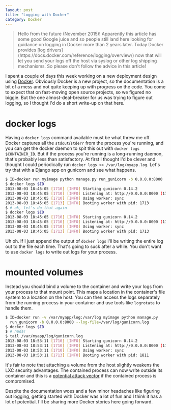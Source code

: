```yaml
---
layout: post
title: "Logging with Docker"
category: Docker
---
```


><aside>Hello from the future (November 2015)! Apparently this article has some good Google juice and so people still land here looking for guidance on logging in Docker more than 2 years later. Today Docker provides [log drivers](https://docs.docker.com/reference/logging/overview/) now that will let you send your logs off the host via syslog or other log shipping mechanisms. So please don't follow the advice in this article!</aside>

I spent a couple of days this week working on a new deployment design using [Docker](http://docker.io). Obviously Docker is a new project, so the documentation is a bit of a mess and not quite keeping up with progress on the code. You come to expect that on fast-moving open source projects, so we figured no biggie. But the one almost-deal-breaker for us was trying to figure out logging, so I thought I'd do a short write-up on that here.

# docker logs

Having a `docker logs` command available must be what threw me off. Docker captures all the `stdout`/`stderr` from the process you're running, and you can get the docker daemon to spit this out with `docker logs $CONTAINER_ID`. But if the process you're running is a long-running daemon, that's probably less than satisfactory. At first I thought I'd be clever and thought I could periodically run `docker logs >> /var/log/myapp.log`. Let's try that with a Django app on gunicorn and see what happens.

~~~ bash
$ ID=docker run myimage python manage.py run_gunicorn -b 0.0.0.0:8000
$ docker logs $ID
2013-08-03 18:45:05 [1710] [INFO] Starting gunicorn 0.14.2
2013-08-03 18:45:05 [1710] [INFO] Listening at: http://0.0.0.0:8000 (1710)
2013-08-03 18:45:05 [1710] [INFO] Using worker: sync
2013-08-03 18:45:05 [1713] [INFO] Booting worker with pid: 1713
$ # ok, let's do that again
$ docker logs $ID
2013-08-03 18:45:05 [1710] [INFO] Starting gunicorn 0.14.2
2013-08-03 18:45:05 [1710] [INFO] Listening at: http://0.0.0.0:8000 (1710)
2013-08-03 18:45:05 [1710] [INFO] Using worker: sync
2013-08-03 18:45:05 [1713] [INFO] Booting worker with pid: 1713
~~~

Uh oh. If I just append the output of `docker logs` I'll be writing the entire log out to the file each time. That's going to suck after a while. You don't want to use `docker logs` to write out logs for your process.

# mounted volumes

Instead you should bind a volume to the container and write your logs from your process to that mount point. This maps a location in the container's file system to a location on the host. You can then access the logs separately from the running process in your container and use tools like `logrotate` to handle them.

~~~ bash
$ ID=docker run -v /var/myapp/log:/var/log myimage python manage.py
  run_gunicorn -b 0.0.0.0:8000 --log-file=/var/log/gunicorn.log
$ docker logs $ID
$ # nada!
$ tail /var/myapp/log/gunicorn.log
2013-08-03 18:53:11 [1710] [INFO] Starting gunicorn 0.14.2
2013-08-03 18:53:11 [1710] [INFO] Listening at: http://0.0.0.0:8000 (1710)
2013-08-03 18:53:11 [1710] [INFO] Using worker: sync
2013-08-03 18:53:11 [1713] [INFO] Booting worker with pid: 1811
~~~

It's fair to note that attaching a volume from the host slightly weakens the LXC security advantages. The contained process can now write outside its container and this is a [potential attack vector](https://www.owasp.org/index.php/Log_injection) if the contained process is compromised.

Despite the documentation woes and a few minor headaches like figuring out logging, getting started with Docker was a lot of fun and I think it has a lot of potential. I'll be sharing more Docker stories here going forward.
